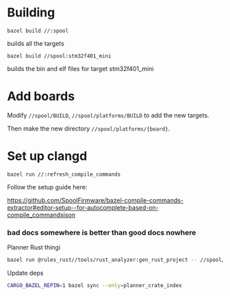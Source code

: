 # Building
```
bazel build //:spool
```
builds all the targets

```
bazel build //spool:stm32f401_mini
```
builds the bin and elf files for target stm32f401_mini

# Add boards
Modify `//spool/BUILD`, `//spool/platforms/BUILD` to add the new targets.

Then make the new directory `//spool/platforms/{board}`.

# Set up clangd
```
bazel run //:refresh_compile_commands
```

Follow the setup guide here:

https://github.com/SpoolFirmware/bazel-compile-commands-extractor#editor-setup--for-autocomplete-based-on-compile_commandsjson

### bad docs somewhere is better than good docs nowhere


Planner Rust thingi

```sh
bazel run @rules_rust//tools/rust_analyzer:gen_rust_project -- //spool/lib/planner:planner
```

Update deps
```sh
CARGO_BAZEL_REPIN=1 bazel sync --only=planner_crate_index
```

